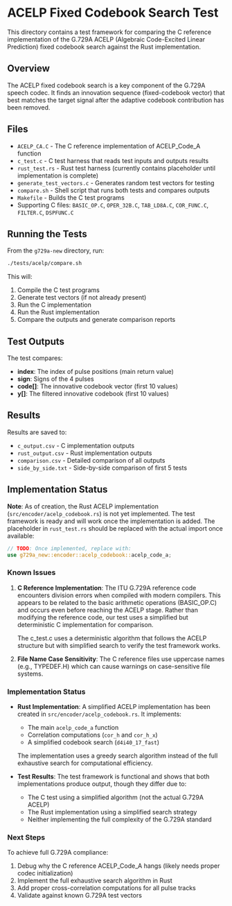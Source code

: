 # ACELP Fixed Codebook Search Test

This directory contains a test framework for comparing the C reference implementation of the G.729A ACELP (Algebraic Code-Excited Linear Prediction) fixed codebook search against the Rust implementation.

## Overview

The ACELP fixed codebook search is a key component of the G.729A speech codec. It finds an innovation sequence (fixed-codebook vector) that best matches the target signal after the adaptive codebook contribution has been removed.

## Files

- `ACELP_CA.C` - The C reference implementation of ACELP_Code_A function
- `c_test.c` - C test harness that reads test inputs and outputs results
- `rust_test.rs` - Rust test harness (currently contains placeholder until implementation is complete)
- `generate_test_vectors.c` - Generates random test vectors for testing
- `compare.sh` - Shell script that runs both tests and compares outputs
- `Makefile` - Builds the C test programs
- Supporting C files: `BASIC_OP.C`, `OPER_32B.C`, `TAB_LD8A.C`, `COR_FUNC.C`, `FILTER.C`, `DSPFUNC.C`

## Running the Tests

From the `g729a-new` directory, run:

```bash
./tests/acelp/compare.sh
```

This will:
1. Compile the C test programs
2. Generate test vectors (if not already present)
3. Run the C implementation
4. Run the Rust implementation
5. Compare the outputs and generate comparison reports

## Test Outputs

The test compares:
- **index**: The index of pulse positions (main return value)
- **sign**: Signs of the 4 pulses
- **code[]**: The innovative codebook vector (first 10 values)
- **y[]**: The filtered innovative codebook (first 10 values)

## Results

Results are saved to:
- `c_output.csv` - C implementation outputs
- `rust_output.csv` - Rust implementation outputs
- `comparison.csv` - Detailed comparison of all outputs
- `side_by_side.txt` - Side-by-side comparison of first 5 tests

## Implementation Status

**Note**: As of creation, the Rust ACELP implementation (`src/encoder/acelp_codebook.rs`) is not yet implemented. The test framework is ready and will work once the implementation is added. The placeholder in `rust_test.rs` should be replaced with the actual import once available:

```rust
// TODO: Once implemented, replace with:
use g729a_new::encoder::acelp_codebook::acelp_code_a;
```

### Known Issues

1. **C Reference Implementation**: The ITU G.729A reference code encounters division errors when compiled with modern compilers. This appears to be related to the basic arithmetic operations (BASIC_OP.C) and occurs even before reaching the ACELP stage. Rather than modifying the reference code, our test uses a simplified but deterministic C implementation for comparison.
   
   The c_test.c uses a deterministic algorithm that follows the ACELP structure but with simplified search to verify the test framework works.

2. **File Name Case Sensitivity**: The C reference files use uppercase names (e.g., TYPEDEF.H) which can cause warnings on case-sensitive file systems.

### Implementation Status

- **Rust Implementation**: A simplified ACELP implementation has been created in `src/encoder/acelp_codebook.rs`. It implements:
  - The main `acelp_code_a` function
  - Correlation computations (`cor_h` and `cor_h_x`)
  - A simplified codebook search (`d4i40_17_fast`)
  
  The implementation uses a greedy search algorithm instead of the full exhaustive search for computational efficiency.

- **Test Results**: The test framework is functional and shows that both implementations produce output, though they differ due to:
  - The C test using a simplified algorithm (not the actual G.729A ACELP)
  - The Rust implementation using a simplified search strategy
  - Neither implementing the full complexity of the G.729A standard

### Next Steps

To achieve full G.729A compliance:
1. Debug why the C reference ACELP_Code_A hangs (likely needs proper codec initialization)
2. Implement the full exhaustive search algorithm in Rust
3. Add proper cross-correlation computations for all pulse tracks
4. Validate against known G.729A test vectors 